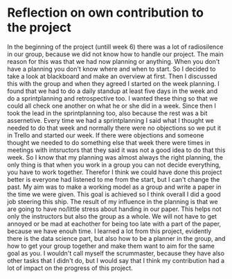 # Reflection on own contribution to the project

In the beginning of the project (untill week 6) there was a lot of radiosilence in our group, because we did not know how to handle our project. The main reason for this was that we had now planning or anything. When you don't have a planning you don't know where and when to start. So I decided to take a look at blackboard and make an overview at first. Then I discussed this with the group and when they agreed I started on the week planning. I found that we had to do a daily standup at least five days in the week and do a sprintplanning and retrospective too. I wanted these thing so that we could all check one another on what he or she did in a week. Since then I took the lead in the sprintplanning too, also because the rest was a bit assernetive. Every time we had a sprintplanning I said what I thought we needed to do that week and normally there were no objections so we put it in Trello and started our week. If there were objections and someone thought we needed to do something else that week there were times in meetings with intsructors that they said it was not a good idea to do that this week. So I know that my planning was almost always the right planning, the only thing is that when you work in a group you can not decide everything, you have to work together. Therefor I think we could have done this project better is everyone had listened to me from the start, but I can't change the past. My aim was to make a working model as a group and write a paper in the time we were given. This goal is achieved so I think overall I did a good job steering this ship. The result of my influence in the planning is that we are going to have no/little stress about handing in our paper. This helps not only the instructors but also the group as a whole. We will not have to get annoyed or be mad at eachother for being too late with a part of the paper, because we have enouh time. I learned a lot from this project, evidently there is the data science part, but also how to be a planner in the group, and how to get your group together and make them want to aim for the same goal as you. I wouldn't call myself the scrummaster, because they have also other tasks that I didn't do, but I would say that I think my contribution had a lot of impact on the progress of this project. 
